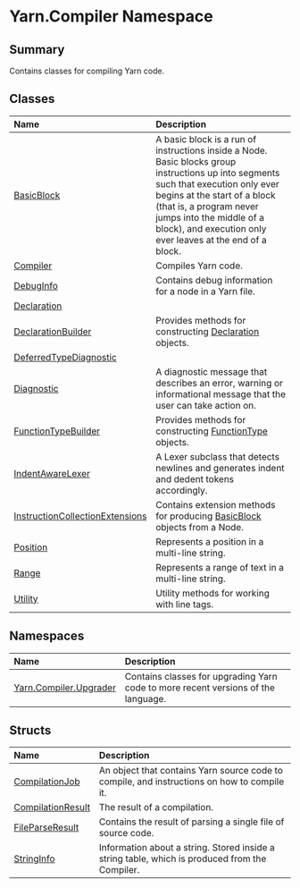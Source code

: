 # Yarn.Compiler Namespace

## Summary

Contains classes for compiling Yarn code.


## Classes

|Name|Description|
|:---|:---|
|[BasicBlock](/api/csharp/yarn.compiler.basicblock.md)|A basic block is a run of instructions inside a Node. Basic blocks group instructions up into segments such that execution only ever begins at the start of a block (that is, a program never jumps into the middle of a block), and execution only ever leaves at the end of a block.|
|[Compiler](/api/csharp/yarn.compiler.compiler.md)|Compiles Yarn code.|
|[DebugInfo](/api/csharp/yarn.compiler.debuginfo.md)|Contains debug information for a node in a Yarn file.|
|[Declaration](/api/csharp/yarn.compiler.declaration.md)||
|[DeclarationBuilder](/api/csharp/yarn.compiler.declarationbuilder.md)|Provides methods for constructing  <a href="yarn.compiler.declaration.md">Declaration</a>  objects.|
|[DeferredTypeDiagnostic](/api/csharp/yarn.compiler.deferredtypediagnostic.md)||
|[Diagnostic](/api/csharp/yarn.compiler.diagnostic.md)|A diagnostic message that describes an error, warning or informational message that the user can take action on.|
|[FunctionTypeBuilder](/api/csharp/yarn.compiler.functiontypebuilder.md)|Provides methods for constructing  <a href="yarn.functiontype.md">FunctionType</a>  objects.|
|[IndentAwareLexer](/api/csharp/yarn.compiler.indentawarelexer.md)|A Lexer subclass that detects newlines and generates indent and dedent tokens accordingly.|
|[InstructionCollectionExtensions](/api/csharp/yarn.compiler.instructioncollectionextensions.md)|Contains extension methods for producing  <a href="yarn.compiler.basicblock.md">BasicBlock</a>  objects from a Node.|
|[Position](/api/csharp/yarn.compiler.position.md)|Represents a position in a multi-line string.|
|[Range](/api/csharp/yarn.compiler.range.md)|Represents a range of text in a multi-line string.|
|[Utility](/api/csharp/yarn.compiler.utility.md)|Utility methods for working with line tags.|

## Namespaces

|Name|Description|
|:---|:---|
|[Yarn.Compiler.Upgrader](/api/csharp/yarn.compiler.upgrader.md)|Contains classes for upgrading Yarn code to more recent versions of the language.|

## Structs

|Name|Description|
|:---|:---|
|[CompilationJob](/api/csharp/yarn.compiler.compilationjob.md)|An object that contains Yarn source code to compile, and instructions on how to compile it.|
|[CompilationResult](/api/csharp/yarn.compiler.compilationresult.md)|The result of a compilation.|
|[FileParseResult](/api/csharp/yarn.compiler.fileparseresult.md)|Contains the result of parsing a single file of source code.|
|[StringInfo](/api/csharp/yarn.compiler.stringinfo.md)|Information about a string. Stored inside a string table, which is produced from the Compiler.|

